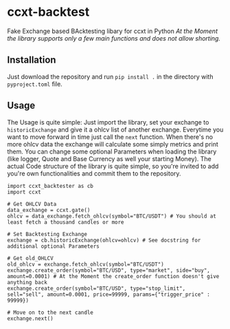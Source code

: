 # ccxt-backtest
 Fake Exchange based BAcktesting libary for ccxt in Python
 *At the Moment the library supports only a few main functions and does not allow shorting.*

## Installation
Just download the repository and run `pip install .` in the directory with `pyproject.toml` file.

## Usage
The Usage is quite simple: Just import the library, set your exchange to `historicExchange` and give it a ohlcv list of another exchange.
Everytime you want to move forward in time just call the `next` function. When there's no more ohlcv data the exchange will calculate some simply metrics and print them.
You can change some optional Parameters when loading the library (like logger, Quote and Base Currency as well your starting Money).
The actual Code structure of the library is quite simple, so you're invited to add you're own functionalities and commit them to the repository.



    import ccxt_backtester as cb
    import ccxt

    # Get OHLCV Data
    data_exchange = ccxt.gate()
    ohlcv = data_exchange.fetch_ohlcv(symbol="BTC/USDT") # You should at least fetch a thousand candles or more

    # Set Backtesting Exchange
    exchange = cb.historicExchange(ohlcv=ohlcv) # See docstring for additional optional Parameters

    # Get old_OHLCV
    old_ohlcv = exchange.fetch_ohlcv(symbol="BTC/USDT")
    exchange.create_order(symbol="BTC/USD", type="market", side="buy", amount=0.0001) # At the Moment the create_order function doesn't give anything back
    exchange.create_order(symbol="BTC/USD", type="stop_limit", sell="sell", amount=0.0001, price=99999, params={"trigger_price" : 99999})

    # Move on to the next candle
    exchange.next()

